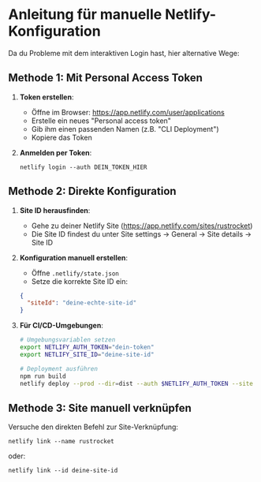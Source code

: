 # Anleitung für manuelle Netlify-Konfiguration

Da du Probleme mit dem interaktiven Login hast, hier alternative Wege:

## Methode 1: Mit Personal Access Token

1. **Token erstellen**:
   - Öffne im Browser: https://app.netlify.com/user/applications
   - Erstelle ein neues "Personal access token"
   - Gib ihm einen passenden Namen (z.B. "CLI Deployment")
   - Kopiere das Token

2. **Anmelden per Token**:
   ```
   netlify login --auth DEIN_TOKEN_HIER
   ```

## Methode 2: Direkte Konfiguration

1. **Site ID herausfinden**:
   - Gehe zu deiner Netlify Site (https://app.netlify.com/sites/rustrocket)
   - Die Site ID findest du unter Site settings → General → Site details → Site ID

2. **Konfiguration manuell erstellen**:
   - Öffne `.netlify/state.json`
   - Setze die korrekte Site ID ein:
   ```json
   {
     "siteId": "deine-echte-site-id"
   }
   ```

3. **Für CI/CD-Umgebungen**:
   ```bash
   # Umgebungsvariablen setzen
   export NETLIFY_AUTH_TOKEN="dein-token"
   export NETLIFY_SITE_ID="deine-site-id"
   
   # Deployment ausführen
   npm run build
   netlify deploy --prod --dir=dist --auth $NETLIFY_AUTH_TOKEN --site $NETLIFY_SITE_ID
   ```

## Methode 3: Site manuell verknüpfen

Versuche den direkten Befehl zur Site-Verknüpfung:
```
netlify link --name rustrocket
```

oder:
```
netlify link --id deine-site-id
``` 